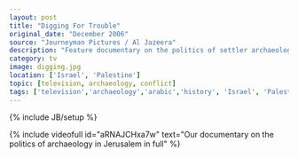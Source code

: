 ```yaml
---
layout: post
title: "Digging For Trouble"
original_date: "December 2006"
source: "Journeyman Pictures / Al Jazeera"
description: "Feature documentary on the politics of settler archaeology in Jerusalem"
category: tv
image: digging.jpg
location: ['Israel', 'Palestine']
topic: [television, archaeology, conflict]
tags: ['television','archaeology','arabic','history', 'Israel', 'Palestine', Jerusalem]
---
```

{% include JB/setup %}

{% include videofull id="aRNAJCHxa7w" text="Our documentary on the politics of archaeology in Jerusalem in full" %}